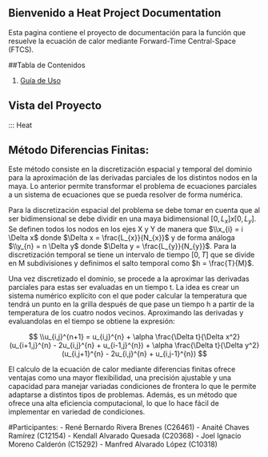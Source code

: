 ##  Bienvenido a Heat Project Documentation

Esta pagina contiene el proyecto de documentación para la función que resuelve la ecuación de calor mediante Forward-Time Central-Space (FTCS).

##Tabla de Contenidos

1. [Guía de Uso](reference.md)

## Vista del Proyecto


::: Heat


## Método Diferencias Finitas:

Este método consiste en la discretización espacial y temporal del dominio para la aproximación de las derivadas parciales de los distintos nodos en la maya. Lo anterior permite transformar el problema de ecuaciones parciales a un sistema de ecuaciones que se pueda resolver de forma numérica.

Para la discretización espacial del problema se debe tomar en cuenta que al ser bidimensional se debe dividir en una maya bidimensional $[ 0 , L_{x} ] x  [ 0 , L_{y} ]$. Se definen todos los nodos en los ejes X y Y de manera que $\\x_{i} = i \Delta x$ donde $\Delta x = \frac{L_{x}}{N_{x}}$ y de forma análoga $\\y_{n} = n \Delta y$ donde $\Delta y = \frac{L_{y}}{N_{y}}$. Para la discretización temporal se tiene un intervalo de tiempo $[ 0 , T ]$ que se divide en M subdivisiones y definimos el salto temporal como $h = \frac{T}{M}$.


Una vez discretizado el dominio, se procede a la aproximar las derivadas parciales para estas ser evaluadas en un tiempo t. La idea es crear un sistema numérico explícito con el que poder calcular la temperatura que tendrá un punto en la grilla después de que pase un tiempo h a partir de la temperatura de los cuatro nodos vecinos. Aproximando las derivadas y evaluandolas en el tiempo se obtiene la expresión:

$$
\\u_{i,j}^{n+1} = u_{i,j}^{n} + \alpha \frac{\Delta t}{\Delta x^2} (u_{i+1,j}^{n} - 2u_{i,j}^{n} + u_{i-1,j}^{n}) + \alpha \frac{\Delta t}{\Delta y^2} (u_{i,j+1}^{n} - 2u_{i,j}^{n} + u_{i,j-1}^{n})
$$

El calculo de la ecuación de calor mediante diferencias finitas ofrece ventajas como una mayor flexibilidad, una precisión ajustable y una capacidad para manejar variadas condiciones de frontera lo que le permite adaptarse a distintos tipos de problemas. Además, es un método que ofrece una alta eficiencia computacional, lo que lo hace fácil de implementar en variedad de condiciones.



#Participantes:
	- René Bernardo Rivera Brenes (C26461)
	- Anaité Chaves Ramírez (C12154)
	- Kendall Alvarado Quesada (C20368)
	- Joel Ignacio Moreno Calderón (C15292)
	- Manfred Alvarado López (C10318)
